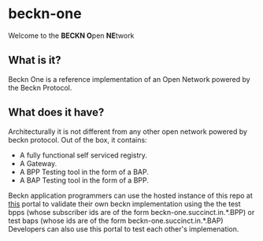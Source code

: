 # beckn-one
Welcome to the **BECKN O**pen **NE**twork

## What is it? 
Beckn One is a reference implementation of an Open Network powered by the Beckn Protocol. 


## What does it have? 
Architecturally it is not different from any other open network powered by beckn protocol. Out of the box, it contains: 

* A fully functional self serviced registry. 
* A Gateway.
* A BPP Testing tool in the form of a BAP. 
* A BAP Testing tool in the form of a BPP. 


Beckn application programmers can use the hosted instance of this repo at [this](https://beckn-one.succinct.in/) portal to validate their own  beckn implementation using the the test bpps (whose subscriber ids are of the form beckn-one.succinct.in.\*.BPP) or test baps (whose ids are of the form beckn-one.succinct.in.\*.BAP)  Developers can also use this portal to test each other's implemenation. 




